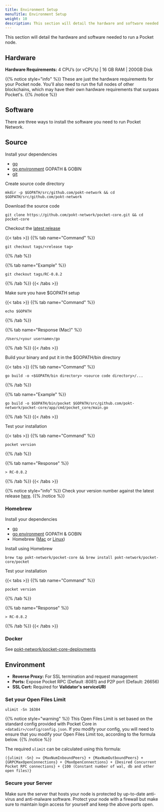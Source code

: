 ```yaml
---
title: Environment Setup
menuTitle: Environment Setup
weight: 10
description: This section will detail the hardware and software needed to run a Pocket node.
---
```



This section will detail the hardware and software needed to run a Pocket node.

## Hardware

**Hardware Requirements:** 4 CPU’s (or vCPU’s) | 16 GB RAM | 200GB Disk

{{% notice style="info" %}}
These are just the hardware requirements for your Pocket node. You'll also need to run the full nodes of other blockchains, which may have their own hardware requirements that surpass Pocket's.
{{% /notice %}}

## Software

There are three ways to install the software you need to run Pocket Network.

## Source

Install your dependencies

* [go](https://golang.org/doc/install)
* [go environment](https://golang.org/doc/gopath\_code.html#Workspaces) GOPATH & GOBIN
* [git](https://git-scm.com/book/en/v2/Getting-Started-Installing-Git)

Create source code directory

```
mkdir -p $GOPATH/src/github.com/pokt-network && cd $GOPATH/src/github.com/pokt-network
```

Download the source code

```
git clone https://github.com/pokt-network/pocket-core.git && cd pocket-core
```

Checkout the [latest release](https://github.com/pokt-network/pocket-core/releases)

{{< tabs >}}
{{% tab name="Command" %}}
```
git checkout tags/<release tag>
```
{{% /tab %}}

{{% tab name="Example" %}}
```
git checkout tags/RC-0.8.2
```
{{% /tab %}}
{{< /tabs >}}

Make sure you have $GOPATH setup

{{< tabs >}}
{{% tab name="Command" %}}
```
echo $GOPATH
```
{{% /tab %}}

{{% tab name="Response (Mac)" %}}
```
/Users/<your username>/go
```
{{% /tab %}}
{{< /tabs >}}

Build your binary and put it in the $GOPATH/bin directory

{{< tabs >}}
{{% tab name="Command" %}}
```
go build -o <$GOPATH/bin directory> <source code directory>/...
```
{{% /tab %}}

{{% tab name="Example" %}}
```
go build -o $GOPATH/bin/pocket $GOPATH/src/github.com/pokt-network/pocket-core/app/cmd/pocket_core/main.go
```
{{% /tab %}}
{{< /tabs >}}

Test your installation

{{< tabs >}}
{{% tab name="Command" %}}
```
pocket version
```
{{% /tab %}}

{{% tab name="Response" %}}
```
> RC-0.8.2
```
{{% /tab %}}
{{< /tabs >}}

{{% notice style="info" %}}
Check your version number against the latest release [here](https://github.com/pokt-network/pocket-core/releases).
{{% /notice %}}

### Homebrew

Install your dependencies

* [go](https://golang.org/doc/install)
* [go environment](https://golang.org/doc/gopath\_code.html#Workspaces) GOPATH & GOBIN
* Homebrew ([Mac](https://brew.sh) or [Linux](https://docs.brew.sh/Homebrew-on-Linux))

Install using Homebrew

```
brew tap pokt-network/pocket-core && brew install pokt-network/pocket-core/pocket
```

Test your installation

{{< tabs >}}
{{% tab name="Command" %}}
```
pocket version
```
{{% /tab %}}

{{% tab name="Response" %}}
```
> RC-0.8.2
```
{{% /tab %}}
{{< /tabs >}}

### Docker

See [pokt-network/pocket-core-deployments](https://github.com/pokt-network/pocket-core-deployments)

## Environment

* **Reverse Proxy:** For SSL termination and request management
* **Ports:** Expose Pocket RPC (Default :8081) and P2P port (Default: 26656)
* **SSL Cert:** Required for **Validator's serviceURI**

### Set your Open Files Limit

```
ulimit -Sn 16384
```

{{% notice style="warning" %}}
This Open Files Limit is set based on the standard config provided with Pocket Core in `<datadir>/config/config.json`. If you modify your config, you will need to ensure that you modify your Open Files Limit too, according to the formula below.
{{% /notice %}}

The required `ulimit` can be calculated using this formula:

`({ulimit -Sn} >= {MaxNumInboundPeers} + {MaxNumOutboundPeers} + {GRPCMaxOpenConnections} + {MaxOpenConnections} + {Desired Concurrent Pocket RPC connections} + {100 (Constant number of wal, db and other open files)}`

### Secure your Server

Make sure the server that hosts your node is protected by up-to-date anti-virus and anti-malware software. Protect your node with a firewall but make sure to maintain login access for yourself and keep the above ports open.
